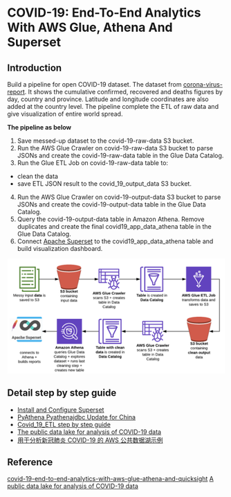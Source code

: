 # COVID-19: End-To-End Analytics With AWS Glue, Athena And Superset

## Introduction
Build a pipeline for open COVID-19 dataset. The dataset from [corona-virus-report](https://www.kaggle.com/imdevskp/corona-virus-report). It shows the cumulative confirmed, recovered and deaths figures by day, country and province. Latitude and longitude coordinates are also added at the country level. The pipeline complete the ETL of raw data and give visualization of entire world spread.

**The pipeline as below**
1. Save messed-up dataset to the covid-19-raw-data S3 bucket.
2. Run the AWS Glue Crawler on covid-19-raw-data S3 bucket to parse JSONs and create the covid-19-raw-data table in the Glue Data Catalog.
3. Run the Glue ETL Job on covid-19-raw-data table to:
- clean the data
- save ETL JSON result to the covid_19_output_data S3 bucket.
4. Run the AWS Glue Crawler on covid-19-output-data S3 bucket to parse JSONs and create the covid-19-output-data table in the Glue Data Catalog.
5. Query the covid-19-output-data table in Amazon Athena. Remove duplicates and create the final covid19_app_data_athena table in the Glue Data Catalog.
6. Connect [Apache Superset](https://github.com/apache/incubator-superset) to the covid19_app_data_athena table and build visualization dashboard.

![COVID-19-Analytics-Pipeline](media/COVID-19-Analytics-Pipeline.png)

## Detail step by step guide
- [Install and Configure Superset](Install_Superset.md)
- [PyAthena Pyathenajdbc Update for China](Athena-Superset-China.md)
- [Covid_19_ETL step by step guide](Covid_19_ETL.md)
- [The public data lake for analysis of COVID-19 data](Public-Covid19-Datalake.md)
- [用于分析新冠肺炎 COVID-19 的 AWS 公共数据湖示例](Public-Covid19-Datalake-cn.md)

## Reference
[covid-19-end-to-end-analytics-with-aws-glue-athena-and-quicksight](https://francescopochetti.com/covid-19-end-to-end-analytics-with-aws-glue-athena-and-quicksight/)
[A public data lake for analysis of COVID-19 data](https://aws.amazon.com/blogs/big-data/a-public-data-lake-for-analysis-of-covid-19-data/)
